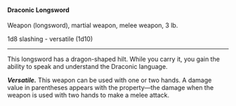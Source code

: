 #### Draconic Longsword

Weapon (longsword), martial weapon, melee weapon, 3 lb.

1d8 slashing  - versatile (1d10)

---

This longsword has a dragon-shaped hilt. While you carry it, you gain the ability to speak and understand the Draconic language.

***Versatile.*** This weapon can be used with one or two hands. A damage value in parentheses appears with the property—the damage when the weapon is used with two hands to make a melee attack.